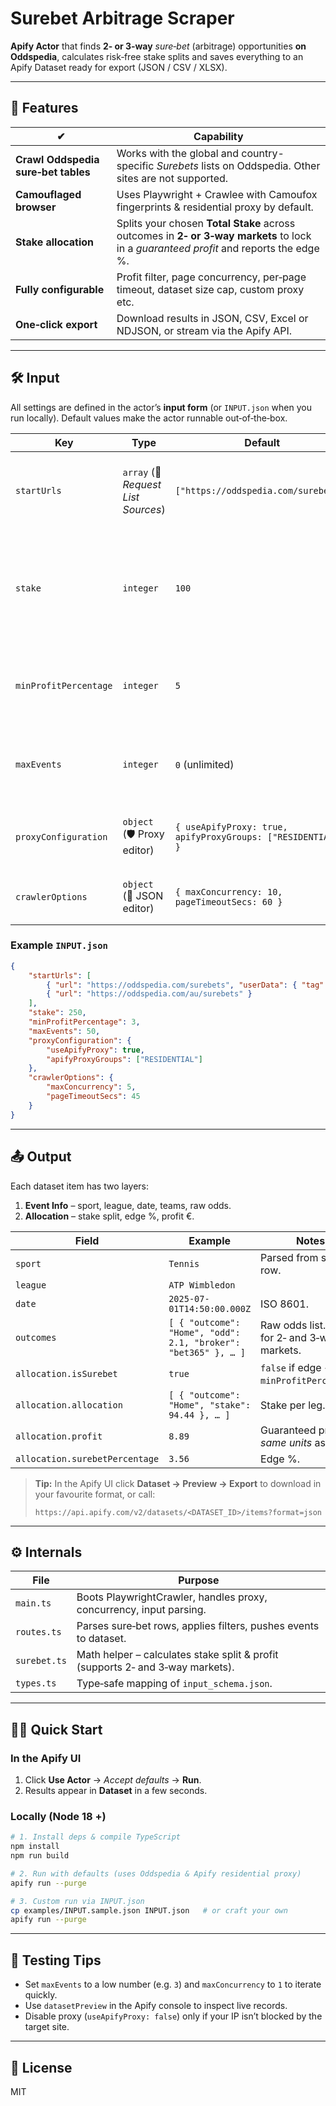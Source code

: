 # Surebet Arbitrage Scraper

**Apify Actor** that finds **2‑ or 3‑way** _sure‑bet_ (arbitrage) opportunities **on Oddspedia**, calculates risk‑free stake splits and saves everything to an Apify Dataset ready for export (JSON / CSV / XLSX).

---

## 🚀 Features

| ✔                                  | Capability                                                                                                                             |
| ----------------------------------- | -------------------------------------------------------------------------------------------------------------------------------------- |
| **Crawl Oddspedia sure‑bet tables** | Works with the global and country-specific _Surebets_ lists on Oddspedia. Other sites are not supported.                               |
| **Camouflaged browser**             | Uses Playwright + Crawlee with Camoufox fingerprints & residential proxy by default.                                                   |
| **Stake allocation**                | Splits your chosen **Total Stake** across outcomes in **2‑ or 3‑way markets** to lock in a _guaranteed profit_ and reports the edge %. |
| **Fully configurable**              | Profit filter, page concurrency, per‑page timeout, dataset size cap, custom proxy etc.                                                 |
| **One‑click export**                | Download results in JSON, CSV, Excel or NDJSON, or stream via the Apify API.                                                           |

---

## 🛠 Input

All settings are defined in the actor’s **input form** (or `INPUT.json` when you run locally). Default values make the actor runnable out‑of‑the‑box.

| Key                   | Type                                | Default                                                      | Description                                                                            |
| --------------------- | ----------------------------------- | ------------------------------------------------------------ | -------------------------------------------------------------------------------------- |
| `startUrls`           | `array` (📄 _Request List Sources_) | `["https://oddspedia.com/surebets"]`                         | Oddspedia URLs that list sure‑bet opportunities (global or regional).                  |
| `stake`               | `integer`                           | `100`                                                        | Total money (in your currency) to distribute across outcomes when a sure‑bet is found. |
| `minProfitPercentage` | `integer`                           | `5`                                                          | Ignore sure‑bets whose edge is below this % of the total stake.                        |
| `maxEvents`           | `integer`                           | `0` (unlimited)                                              | Stop after this many events — handy for dev & testing.                                 |
| `proxyConfiguration`  | `object` (🛡 Proxy editor)          | `{ useApifyProxy: true, apifyProxyGroups: ["RESIDENTIAL"] }` | Use Apify proxy or supply custom proxy URLs.                                           |
| `crawlerOptions`      | `object` (📝 JSON editor)           | `{ maxConcurrency: 10, pageTimeoutSecs: 60 }`                | Advanced Crawlee / Playwright knobs.                                                   |

### Example `INPUT.json`

```json
{
    "startUrls": [
        { "url": "https://oddspedia.com/surebets", "userData": { "tag": "global" } },
        { "url": "https://oddspedia.com/au/surebets" }
    ],
    "stake": 250,
    "minProfitPercentage": 3,
    "maxEvents": 50,
    "proxyConfiguration": {
        "useApifyProxy": true,
        "apifyProxyGroups": ["RESIDENTIAL"]
    },
    "crawlerOptions": {
        "maxConcurrency": 5,
        "pageTimeoutSecs": 45
    }
}
```

---

## 📤 Output

Each dataset item has two layers:

1. **Event Info** – sport, league, date, teams, raw odds.
2. **Allocation** – stake split, edge %, profit €.

| Field                          | Example                                                        | Notes                                          |
| ------------------------------ | -------------------------------------------------------------- | ---------------------------------------------- |
| `sport`                        | `Tennis`                                                       | Parsed from sure‑bet row.                      |
| `league`                       | `ATP Wimbledon`                                                |                                                |
| `date`                         | `2025-07-01T14:50:00.000Z`                                     | ISO 8601.                                      |
| `outcomes`                     | `[ { "outcome": "Home", "odd": 2.1, "broker": "bet365" }, … ]` | Raw odds list. Works for 2‑ and 3‑way markets. |
| `allocation.isSurebet`         | `true`                                                         | `false` if edge < `minProfitPercentage`.       |
| `allocation.allocation`        | `[ { "outcome": "Home", "stake": 94.44 }, … ]`                 | Stake per leg.                                 |
| `allocation.profit`            | `8.89`                                                         | Guaranteed profit in _same units_ as `stake`.  |
| `allocation.surebetPercentage` | `3.56`                                                         | Edge %.                                        |

> **Tip:** In the Apify UI click **Dataset → Preview → Export** to download in your favourite format, or call:
>
> ```
> https://api.apify.com/v2/datasets/<DATASET_ID>/items?format=json
> ```

---

## ⚙️ Internals

| File         | Purpose                                                                        |
| ------------ | ------------------------------------------------------------------------------ |
| `main.ts`    | Boots PlaywrightCrawler, handles proxy, concurrency, input parsing.            |
| `routes.ts`  | Parses sure‑bet rows, applies filters, pushes events to dataset.               |
| `surebet.ts` | Math helper – calculates stake split & profit (supports 2‑ and 3‑way markets). |
| `types.ts`   | Type‑safe mapping of `input_schema.json`.                                      |

---

## 🏃‍♀️ Quick Start

### In the Apify UI

1. Click **Use Actor** → _Accept defaults_ → **Run**.
2. Results appear in **Dataset** in a few seconds.

### Locally (Node 18 +)

```bash
# 1. Install deps & compile TypeScript
npm install
npm run build

# 2. Run with defaults (uses Oddspedia & Apify residential proxy)
apify run --purge

# 3. Custom run via INPUT.json
cp examples/INPUT.sample.json INPUT.json   # or craft your own
apify run --purge
```

---

## 🧪 Testing Tips

- Set `maxEvents` to a low number (e.g. `3`) and `maxConcurrency` to `1` to iterate quickly.
- Use `datasetPreview` in the Apify console to inspect live records.
- Disable proxy (`useApifyProxy: false`) only if your IP isn’t blocked by the target site.

---

## 📜 License

MIT
